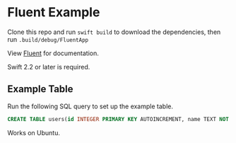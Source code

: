 # Fluent Example

Clone this repo and run `swift build` to download the dependencies, then run `.build/debug/FluentApp`

View [Fluent](https://github.com/qutheory/fluent) for documentation.

Swift 2.2 or later is required.

## Example Table

Run the following SQL query to set up the example table.

```sql
CREATE TABLE users(id INTEGER PRIMARY KEY AUTOINCREMENT, name TEXT NOT NULL)
```

Works on Ubuntu.